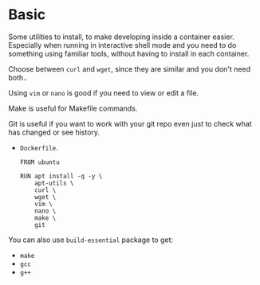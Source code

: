 # Basic

Some utilities to install, to make developing inside a container easier. Especially when running in interactive shell mode and you need to do something using familiar tools, without having to install in each container.

Choose between `curl` and `wget`, since they are similar and you don't need both..

Using `vim` or `nano` is good if you need to view or edit a file.

Make is useful for Makefile commands.

Git is useful if you want to work with your git repo even just to check what has changed or see history.

- `Dockerfile`.
    ```docker
    FROM ubuntu
    
    RUN apt install -q -y \
        apt-utils \
        curl \
        wget \
        vim \
        nano \
        make \
        git
    ```

You can also use `build-essential` package to get:

- `make`
- `gcc`
- `g++`
